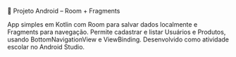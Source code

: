 📱 Projeto Android – Room + Fragments

App simples em Kotlin com Room para salvar dados localmente e Fragments para navegação.
Permite cadastrar e listar Usuários e Produtos, usando BottomNavigationView e ViewBinding.
Desenvolvido como atividade escolar no Android Studio.

